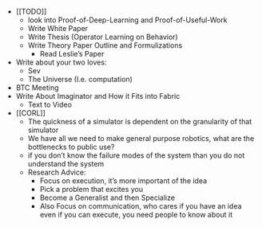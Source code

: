 - [[TODO]]
    - look into Proof-of-Deep-Learning and Proof-of-Useful-Work
    - Write White Paper
    - Write Thesis (Operator Learning on Behavior)
    - Write Theory Paper Outline and Formulizations
        - Read Leslie’s Paper
- Write about your two loves:
    - Sev
    - The Universe (I.e. computation)
- BTC Meeting
- Write About Imaginator and How it Fits into Fabric
    - Text to Video
- [[CORL]]
    - The quickness of a simulator is dependent on the granularity of that simulator
    - We have all we need to make general purpose robotics, what are the bottlenecks to public use?
    - if you don’t know the failure modes of the system than you do not understand the system
    - Research Advice:
        - Focus on execution, it’s more important of the idea
        - Pick a problem that excites you
        - Become a Generalist and then Specialize
        - Also Focus on communication, who cares if you have an idea even if you can execute, you need people to know about it
